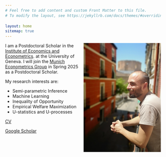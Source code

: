 ```yaml
---
# Feel free to add content and custom Front Matter to this file.
# To modify the layout, see https://jekyllrb.com/docs/themes/#overriding-theme-defaults

layout: home
sitemap: true
---
```

<img style="float: right;" src="main250.jpg">

I am a Postdoctoral Scholar in the [Institute of Economics and Econometrics](https://www.unige.ch/gsem/en/research/institutes/iee/).
at the University of Geneva. I will join the [Munich Econometrics Group](https://munichmetrics.de/)
in Spring 2025 as a Postdoctoral Scholar.

My research interests are:

  * Semi-parametric Inference
  * Machine Learning
  * Inequality of Opportunity
  * Empirical Welfare Maximization
  * U-statistics and U-processes

[CV](https://raw.githubusercontent.com/joelters/website/gh-pages/assets/cv.pdf)

[Google Scholar](https://scholar.google.com/citations?user=NDAc42oAAAAJ&hl=es&oi=ao)

